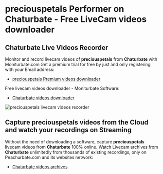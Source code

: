 # preciouspetals Performer on Chaturbate - Free LiveCam videos downloader

## Chaturbate Live Videos Recorder

Monitor and record livecam videos of **preciouspetals** from **Chaturbate** with Moniturbate.com
Get a premium trial for free by just and only registering with your Email address:
* [preciouspetals Premium videos downloader](https://moniturbate.com/request-demo-licence-key.html)

Free livecam videos downloader - Moniturbate Software:
* [Chaturbate videos downloader](https://moniturbate.com/moniturbate-download-software.html)

![preciouspetals livecam videos recorder](https://peachurnet.com/templates/moniturbate-software.png)


## Capture preciouspetals videos from the Cloud and watch your recordings on Streaming

Without the need of downloading a software, capture **preciouspetals** livecam videos from **Chaturbate** 100% online.
Watch Livecam archives from **Chaturbate** unlimitedly from thousands of existing recordings, only on Peachurbate.com and its websites network:
* [Chaturbate videos archives](https://peachurnet.com/)